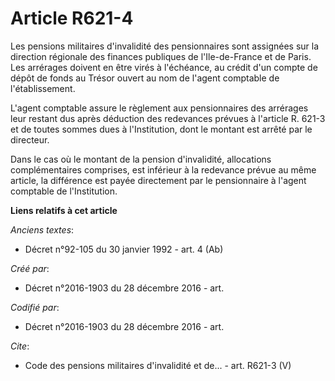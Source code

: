 # Article R621-4

Les pensions militaires d'invalidité des pensionnaires sont assignées sur la direction régionale des finances publiques de
l'Ile-de-France et de Paris. Les arrérages doivent en être virés à l'échéance, au crédit d'un compte de dépôt de fonds au
Trésor ouvert au nom de l'agent comptable de l'établissement.

L'agent comptable assure le règlement aux pensionnaires des arrérages leur restant dus après déduction des redevances prévues
à l'article R. 621-3 et de toutes sommes dues à l'Institution, dont le montant est arrêté par le directeur.

Dans le cas où le montant de la pension d'invalidité, allocations complémentaires comprises, est inférieur à la redevance
prévue au même article, la différence est payée directement par le pensionnaire à l'agent comptable de l'Institution.

**Liens relatifs à cet article**

_Anciens textes_:

  - Décret n°92-105 du 30 janvier 1992 - art. 4 (Ab)

_Créé par_:

  - Décret n°2016-1903 du 28 décembre 2016 - art.

_Codifié par_:

  - Décret n°2016-1903 du 28 décembre 2016 - art.

_Cite_:

  - Code des pensions militaires d'invalidité et de... - art. R621-3 (V)
